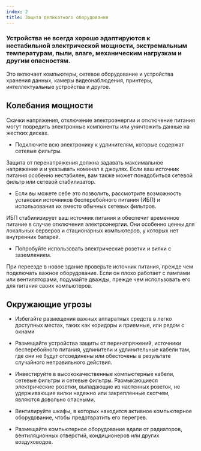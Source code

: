 ```yaml
---
index: 2
title: Защита деликатного оборудования
---
```

### Устройства не всегда хорошо адаптируются к нестабильной электрической мощности, экстремальным температурам, пыли, влаге, механическим нагрузкам и другим опасностям.

Это включает компьютеры, сетевое оборудование и устройства хранения данных, камеры видеонаблюдения, принтеры, интеллектуальные устройства и другое.

## Колебания мощности

Скачки напряжения, отключение электроэнергии и отключение питания могут повредить электронные компоненты или уничтожить данные на жестких дисках.

- Подключите всю электронику к удлинителям, которые содержат сетевые фильтры.

Защита от перенапряжения должна задавать максимальное напряжение и и указывать номинал в джоулях. Если ваш источник питания особенно нестабилен, вам также может понадобиться сетевой фильтр или сетевой стабилизатор.

- Если вы можете себе это позволить, рассмотрите возможность установки источников бесперебойного питания (ИБП) и использования их вместо обычных сетевых фильтров.

ИБП стабилизирует ваш источник питания и обеспечит временное питание в случае отключения электроэнергии. Они особенно ценны для локальных серверов и стационарных компьютеров, у которых нет внутренних батарей.

- Попробуйте использовать электрические розетки и вилки с заземлением.

При переезде в новое здание проверьте источник питания, прежде чем подключать важное оборудование. Если он плохо работает с лампами или вентиляторами, подумайте дважды, прежде чем использовать его для питания своих компьютеров.

## Окружающие угрозы

- Избегайте размещения важных аппаратных средств в легко доступных местах, таких как коридоры и приемные, или рядом с окнами

- Размещайте устройства защиты от перенапряжений, источники бесперебойного питания, удлинители и удлинительные кабели там, где они не будут отсоединены или обесточены в результате случайного неправильного действия.

- Инвестируйте в высококачественные компьютерные кабели, сетевые фильтры и сетевые фильтры. Размыкающиеся электрические розетки, выпадающие из настенных розеток, не удерживающие вилки надежно или закрепленные скотчем, являются довольно опасными.

- Вентилируйте шкафы, в которых находится активное компьютерное оборудование, чтобы предотвратить его перегрев.

- Размещайте компьютерное оборудование вдали от радиаторов, вентиляционных отверстий, кондиционеров или других воздуховодов.